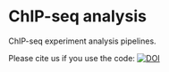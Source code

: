 # ChIP-seq analysis

ChIP-seq experiment analysis pipelines.

Please cite us if you use the code:
[![DOI](https://zenodo.org/badge/71302441.svg)](https://doi.org/10.5281/zenodo.16783262)

